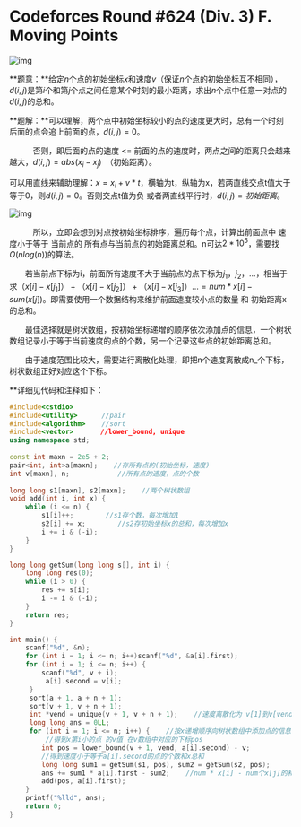 # Codeforces Round #624 (Div. 3) F. Moving Points

![img](https://img2018.cnblogs.com/i-beta/1405118/202002/1405118-20200227202100039-524460766.png)

 

 

 **题意：**给定$n$个点的初始坐标$x$和速度$v$（保证$n$个点的初始坐标互不相同）， $d(i,j)$是第$i$个和第$j$个点之间任意某个时刻的最小距离，求出$n$个点中任意一对点的$d(i,j)$的总和。

**题解：**可以理解，两个点中初始坐标较小的点的速度更大时，总有一个时刻后面的点会追上前面的点，$d(i,j) =0。$

　　　否则，即后面的点的速度 <= 前面的点的速度时，两点之间的距离只会越来越大，$d(i,j) = abs(x_i - x_j)$　（初始距离）。

可以用直线来辅助理解：$x = x_i + v*t，$横轴为t，纵轴为x，若两直线交点t值大于等于0，则$d(i,j) = 0$。否则交点t值为负 或者两直线平行时，$d(i,j)=初始距离$。

![img](https://img2018.cnblogs.com/i-beta/1405118/202002/1405118-20200227204141287-23106398.png)

 

 　　　所以，立即会想到对点按初始坐标排序，遍历每个点，计算出前面点中 速度小于等于 当前点的 所有点与当前点的初始距离总和。n可达$2*10^5$，需要找$O(n log(n))$的算法。

　　若当前点下标为i，前面所有速度不大于当前点的点下标为$j_1，j_2，...，$相当于求$（x[i]-x[j_1]）+（x[i]-x[j_2]）+（x[i]-x[j_3]）... = num * x[i] - sum(x[j])。$即需要使用一个数据结构来维护前面速度较小点的数量 和 初始距离x的总和。

　　最佳选择就是树状数组，按初始坐标递增的顺序依次添加点的信息，一个树状数组记录小于等于当前速度的点的个数，另一个记录这些点的初始距离总和。

　　由于速度范围比较大，需要进行离散化处理，即把n个速度离散成n_个下标，树状数组正好对应这个下标。

**详细见代码和注释如下：

```cpp
#include<cstdio>
#include<utility>      //pair
#include<algorithm>    //sort
#include<vector>    　 //lower_bound, unique
using namespace std;
 
const int maxn = 2e5 + 2;
pair<int, int>a[maxn];    //存所有点的(初始坐标，速度)
int v[maxn], n;            //所有点的速度，点的个数
 
long long s1[maxn], s2[maxn];    //两个树状数组
void add(int i, int x) {
    while (i <= n) {
        s1[i]++;        //s1存个数，每次增加1
        s2[i] += x;        //s2存初始坐标x的总和，每次增加x
        i += i & (-i);
    }
}

long long getSum(long long s[], int i) {
    long long res(0);
    while (i > 0) {
        res += s[i];
        i -= i & (-i);
    }
    return res;
}

int main() {
    scanf("%d", &n);
    for (int i = 1; i <= n; i++)scanf("%d", &a[i].first);
    for (int i = 1; i <= n; i++) {
        scanf("%d", v + i);
         a[i].second = v[i];
     }
     sort(a + 1, a + n + 1);
     sort(v + 1, v + n + 1);
     int *vend = unique(v + 1, v + n + 1);    //速度离散化为 v[1]到v[vend-1 - v]
     long long ans = 0LL;
     for (int i = 1; i <= n; i++) {    //按x递增顺序向树状数组中添加点的信息，初始两个树状数组都为空
         //得到x第i小的点 的v值 在v数组中对应的下标pos
        int pos = lower_bound(v + 1, vend, a[i].second) - v;
        //得到速度小于等于a[i].second的点的个数和x总和
        long long sum1 = getSum(s1, pos), sum2 = getSum(s2, pos);
        ans += sum1 * a[i].first - sum2;    //num * x[i] - num个x[j]的和。(对所有的x[j]<x[i])
        add(pos, a[i].first);
    }
    printf("%lld", ans);
    return 0;
}   
```

